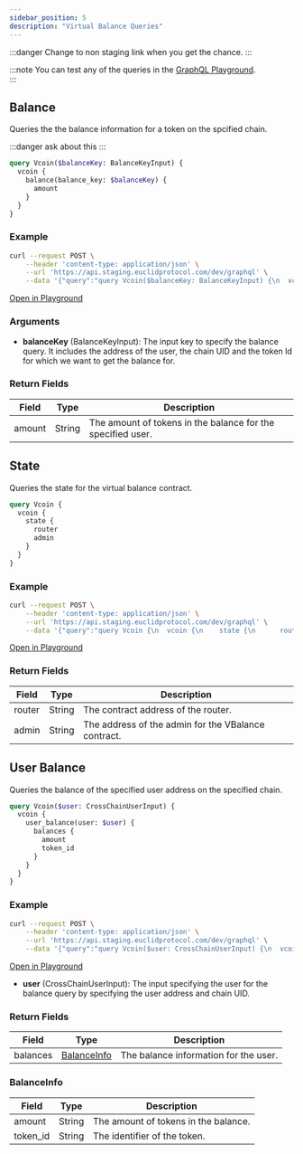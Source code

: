 ```yaml
---
sidebar_position: 5
description: "Virtual Balance Queries"
---
```


:::danger
Change to non staging link when you get the chance. 
:::

:::note
You can test any of the queries in the [GraphQL Playground](https://api.staging.euclidprotocol.com/).  
:::


## Balance
Queries the the balance information for a token on the spcified chain.

:::danger
ask about this
:::

```graphql
query Vcoin($balanceKey: BalanceKeyInput) {
  vcoin {
    balance(balance_key: $balanceKey) {
      amount
    }
  }
}
```

### Example

```bash
curl --request POST \
    --header 'content-type: application/json' \
    --url 'https://api.staging.euclidprotocol.com/dev/graphql' \
    --data '{"query":"query Vcoin($balanceKey: BalanceKeyInput) {\n  vcoin {\n    balance(balance_key: $balanceKey) {\n      amount\n    }\n  }\n}","variables":{"balanceKey":{"cross_chain_user":{"address":"0xRecipientAddress1","chain_uid":"chaina"},"token_id":"usdt"}}}'

```

[Open in Playground](https://api.staging.euclidprotocol.com/?explorerURLState=N4IgJg9gxgrgtgUwHYBcQC4QEcYIE4CeABAGpQQCWSAFACQBGAhgDaNJQIDSCB6RAQizYduBAJJIADjBQBKIsAA6SIkQBu5KguWrVTVuwTV9whAH0A1jz4Mhh0fKUrdqxnAgxUO3QF9vfpB8QABoQNUY8CkZ6ZgQAZwwQJ1VFEBN7HlS%2BZN1UqDwIOLizKAALRiozGDj8LO1nF1TGMDA8eLi61IAGAA8AJQQoCkkKZBQAQRa2ooBGVODvRpAyiqQqijBO5fKqRlTFoh8FhqJUlAgrNY2t6rAUfecAoJ8gA)

### Arguments

- **balanceKey** (BalanceKeyInput): The input key to specify the balance query. It includes the address of the user, the chain UID and the token Id for which we want to get the balance for.

### Return Fields

| Field                  | Type   | Description                                             |
|------------------------|--------|---------------------------------------------------------|
| amount                 | String | The amount of tokens in the balance for the specified user.                             |


## State
Queries the state for the virtual balance contract.

```graphql
query Vcoin {
  vcoin {
    state {
      router
      admin
    }
  }
}
```

### Example

```bash
curl --request POST \
    --header 'content-type: application/json' \
    --url 'https://api.staging.euclidprotocol.com/dev/graphql' \
    --data '{"query":"query Vcoin {\n  vcoin {\n    state {\n      router\n      admin\n    }\n  }\n}"}'
```

[Open in Playground](https://api.staging.euclidprotocol.com/?explorerURLState=N4IgJg9gxgrgtgUwHYBcQC4QEcYIE4CeABAGpQQCWSRwAOtUQG7lU31EdEDOKAhigjYNORPBBgC87EUV5g4VaRwC%2B01UmUgANCEa88FXgCMANgi4YQIZUA)

### Return Fields

| Field                  | Type   | Description                                             |
|------------------------|--------|---------------------------------------------------------|
| router                 | String | The contract address of the router.                              |
| admin                  | String | The address of the admin for the VBalance contract.                |

## User Balance
Queries the balance of the specified user address on the specified chain.

```graphql
query Vcoin($user: CrossChainUserInput) {
  vcoin {
    user_balance(user: $user) {
      balances {
        amount
        token_id
      }
    }
  }
}
```

### Example

```bash
curl --request POST \
    --header 'content-type: application/json' \
    --url 'https://api.staging.euclidprotocol.com/dev/graphql' \
    --data '{"query":"query Vcoin($user: CrossChainUserInput) {\n  vcoin {\n    user_balance(user: $user) {\n      balances {\n        amount\n        token_id\n      }\n    }\n  }\n}","variables":{"user":{"address":"0xSenderAddress","chain_uid":"chainb"}}}'
```

[Open in Playground](https://api.staging.euclidprotocol.com/?explorerURLState=N4IgJg9gxgrgtgUwHYBcQC4QEcYIE4CeABAGpQQCWSAFACQwDO%2B6RAwnhAw6wBYCGVAKpM8ASSQAHGCgCURYAB0kRIgDdyVeUpUrG%2BAPoAjPgBs%2BSKAmp68LeiLmLlOlcbMWEDLc5cq%2BcCBhUbV8VFAgAa2R9CjAQlwBfeKIk51TUkAAaEFU%2BPAo%2BQxNPDBAnFQUQG0qWcp1KvjAwPE8GGqJKgAYADwBlZDB8AEEmlq5KzOTKqH4qfRhY9unZpENKkPSQBKA)


- **user** (CrossChainUserInput): The input specifying the user for the balance query by specifying the user address and chain UID.

### Return Fields

| Field                  | Type   | Description                                             |
|------------------------|--------|---------------------------------------------------------|
| balances               | [BalanceInfo](#balanceinfo) | The balance information for the user.                    |

### BalanceInfo

| Field                  | Type   | Description                                             |
|------------------------|--------|---------------------------------------------------------|
| amount                 | String | The amount of tokens in the balance.                              |
| token_id               | String | The identifier of the token.                            |




